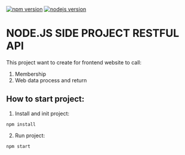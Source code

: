 [![npm version](https://img.shields.io/badge/npm-v8.12.1-blue.svg)](#)
[![nodejs version](https://img.shields.io/badge/Node%20JS-v16.15.1-blue.svg)](#)

# NODE.JS SIDE PROJECT RESTFUL API
This project want to create for frontend website to call:
1. Membership
2. Web data process and return

## How to start project:

1. Install and init project:

```npm install```

2. Run project:

```npm start```